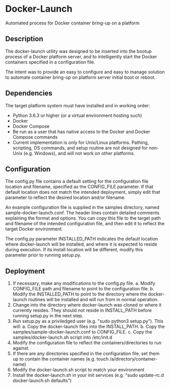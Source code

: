 # Docker-Launch
Automated process for Docker container bring-up on a platform
## Description
The docker-launch utility was designed to be inserted into the bootup process
of a Docker platform server, and to intelligently start the Docker containers
specified in a configuration file.

The intent was to provide an easy to configure and easy to manage solution to
automate container bring-up on platform server initial boot or reboot.

## Dependencies
The target platform system must have installed and in working order:
* Python 3.6.3 or higher (or a virtual environment hosting such)
* Docker
* Docker Compose
* Be run as a user that has native access to the Docker and Docker Compose
commands
* Current implementation is only for Unix/Linux platforms. Pathing, scripting,
OS commands, and setup routine are not designed for non-Unix (e.g. Windows),
and will not work on other platforms.

## Configuration
The config.py file contains a default setting for the configuration file
location and filename, specified as the CONFIG_FILE parameter. If that default
location does not match the intended deployment, simply edit that parameter
to reflect the desired location and/or filename.

An example configuration file is supplied in the samples directory, named
sample-docker-launch.conf. The header lines contain detailed comments
explaining the format and options. You can copy this file to the target path
and filename of the intended configuration file, and then edit it to reflect
the target Docker environment.

The config.py parameter INSTALLED_PATH indicates the default location where
docker-launch will be installed, and where it is expected to reside during
execution. If its install location will be different, modify this parameter
prior to running setup.py.

## Deployment
1. If necessary, make any modifications to the config.py file.
  a. Modify CONFIG_FILE path and filename to point to the configuration file.
  b. Modify the INSTALLED_PATH to point to the directory where the 
docker-launch routines will be installed and will run from in normal operation.
2. Change into the directory where docker-launch was cloned or where it
currently resides. They should not reside in INSTALL_PATH before running
setup.py in the next step.
3. Run setup.py as a priviledged user (e.g. "sudo python3 setup.py"). This
will:
  a. Copy the docker-launch files into the INSTALL_PATH.
  b. Copy the samples/sample-docker-launch.conf to CONFIG_FILE.
  c. Copy the samples/docker-launch.sh script into /etc/init.d
4. Modify the configuration file to reflect the containers/directories to
run against.
5. If there are any directories specified in the configuration file, set them
up to contain the container names (e.g. touch /a/directory/container-name)
6. Modify the docker-launch.sh script to match your environment
7. Install the docker-launch.sh in your init services (e.g. "sudo update-rc.d docker-launch.sh defaults")
